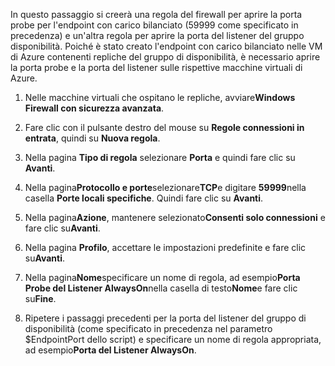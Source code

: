 In questo passaggio si creerà una regola del firewall per aprire la porta probe per l'endpoint con carico bilanciato (59999 come specificato in precedenza) e un'altra regola per aprire la porta del listener del gruppo disponibilità. Poiché è stato creato l'endpoint con carico bilanciato nelle VM di Azure contenenti repliche del gruppo di disponibilità, è necessario aprire la porta probe e la porta del listener sulle rispettive macchine virtuali di Azure.

1. Nelle macchine virtuali che ospitano le repliche, avviare**Windows Firewall con sicurezza avanzata**.

1. Fare clic con il pulsante destro del mouse su **Regole connessioni in entrata**, quindi su **Nuova regola**.

1. Nella pagina **Tipo di regola** selezionare **Porta** e quindi fare clic su **Avanti**.

1. Nella pagina**Protocollo e porte**selezionare**TCP**e digitare **59999**nella casella **Porte locali specifiche**. Quindi fare clic su **Avanti**.

1. Nella pagina**Azione**, mantenere selezionato**Consenti solo connessioni** e fare clic su**Avanti**.

1. Nella pagina **Profilo**, accettare le impostazioni predefinite e fare clic su**Avanti**.

1. Nella pagina**Nome**specificare un nome di regola, ad esempio**Porta Probe del Listener AlwaysOn**nella casella di testo**Nome**e fare clic su**Fine**.

1. Ripetere i passaggi precedenti per la porta del listener del gruppo di disponibilità (come specificato in precedenza nel parametro $EndpointPort dello script) e specificare un nome di regola appropriata, ad esempio**Porta del Listener AlwaysOn**.

<!---HONumber=August15_HO7-->